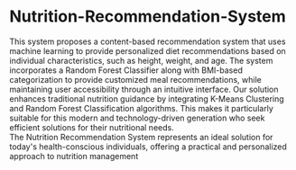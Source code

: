 # Nutrition-Recommendation-System
This system proposes a content-based recommendation system that uses machine learning  to provide personalized diet recommendations based on individual characteristics, such as height, weight, and  age.
The system incorporates a Random Forest Classifier along with BMI-based categorization to provide customized meal recommendations, while maintaining user accessibility through an intuitive interface.
Our solution enhances traditional nutrition guidance by integrating K-Means Clustering and Random Forest Classification algorithms. This makes it particularly suitable for this modern and technology-driven generation who seek efficient solutions for their nutritional needs.  
The Nutrition Recommendation System represents an ideal solution for today's health-conscious individuals, offering a practical and personalized approach to nutrition management
